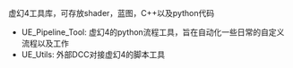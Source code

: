 虚幻4工具库，可存放shader，蓝图，C++以及python代码
- UE_Pipeline_Tool:
虚幻4的python流程工具，旨在自动化一些日常的自定义流程以及工作
- UE_Utils:
外部DCC对接虚幻4的脚本工具